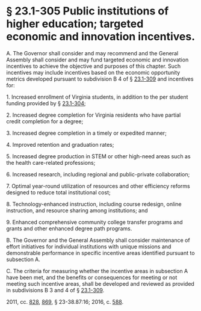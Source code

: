 # § 23.1-305 Public institutions of higher education; targeted economic and innovation incentives.

<p>A. The Governor shall consider and may recommend and the General Assembly shall consider and may fund targeted economic and innovation incentives to achieve the objective and purposes of this chapter. Such incentives may include incentives based on the economic opportunity metrics developed pursuant to subdivision B 4 of § <a href='http://law.lis.virginia.gov/vacode/23.1-309/'>23.1-309</a> and incentives for:</p><p>1. Increased enrollment of Virginia students, in addition to the per student funding provided by § <a href='http://law.lis.virginia.gov/vacode/23.1-304/'>23.1-304</a>;</p><p>2. Increased degree completion for Virginia residents who have partial credit completion for a degree;</p><p>3. Increased degree completion in a timely or expedited manner;</p><p>4. Improved retention and graduation rates;</p><p>5. Increased degree production in STEM or other high-need areas such as the health care-related professions;</p><p>6. Increased research, including regional and public-private collaboration;</p><p>7. Optimal year-round utilization of resources and other efficiency reforms designed to reduce total institutional cost;</p><p>8. Technology-enhanced instruction, including course redesign, online instruction, and resource sharing among institutions; and</p><p>9. Enhanced comprehensive community college transfer programs and grants and other enhanced degree path programs.</p><p>B. The Governor and the General Assembly shall consider maintenance of effort initiatives for individual institutions with unique missions and demonstrable performance in specific incentive areas identified pursuant to subsection A.</p><p>C. The criteria for measuring whether the incentive areas in subsection A have been met, and the benefits or consequences for meeting or not meeting such incentive areas, shall be developed and reviewed as provided in subdivisions B 3 and 4 of § <a href='http://law.lis.virginia.gov/vacode/23.1-309/'>23.1-309</a>.</p><p>2011, cc. <a href='http://lis.virginia.gov/cgi-bin/legp604.exe?111+ful+CHAP0828'>828</a>, <a href='http://lis.virginia.gov/cgi-bin/legp604.exe?111+ful+CHAP0869'>869</a>, § 23-38.87:16; 2016, c. <a href='http://lis.virginia.gov/cgi-bin/legp604.exe?161+ful+CHAP0588'>588</a>.</p>